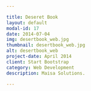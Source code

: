 ```yaml
---

title: Deseret Book
layout: default
modal-id: 17
date: 2014-07-04
img: desertbook_web.jpg
thumbnail: desertbook_web.jpg
alt: desertbook_web
project-date: April 2014
client: Start Bootstrap
category: Web Development
description: Maisa Solutions.

---
```

